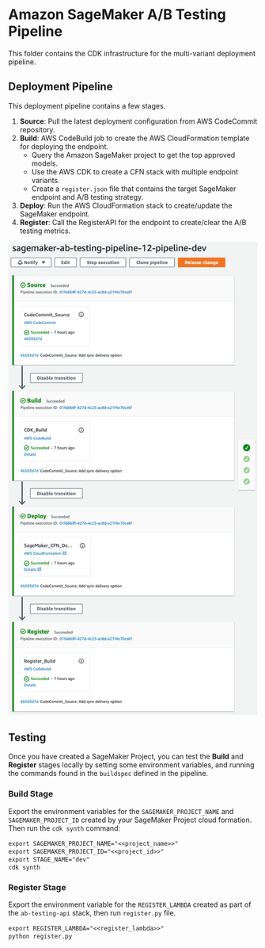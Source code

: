
# Amazon SageMaker A/B Testing Pipeline 

This folder contains the CDK infrastructure for the multi-variant deployment pipeline.

## Deployment Pipeline

This deployment pipeline contains a few stages.

1. **Source**: Pull the latest deployment configuration from AWS CodeCommit repository.
1. **Build**: AWS CodeBuild job to create the AWS CloudFormation template for deploying the endpoint.
    - Query the Amazon SageMaker project to get the top approved models.
    - Use the AWS CDK to create a CFN stack with multiple endpoint variants.
    - Create a `register.json` file that contains the target SageMaker endpoint and A/B testing strategy.
2. **Deploy**: Run the AWS CloudFormation stack to create/update the SageMaker endpoint.
3. **Register**: Call the RegisterAPI for the endpoint to create/clear the A/B testing metrics.

![\[AWS CodePipeline\]](../docs/ab-testing-pipeline-code-pipeline.png)

## Testing

Once you have created a SageMaker Project, you can test the **Build** and **Register** stages locally by setting some environment variables, and running the commands found in the `buildspec` defined in the pipeline.

### Build Stage

Export the environment variables for the `SAGEMAKER_PROJECT_NAME` and `SAGEMAKER_PROJECT_ID` created by your SageMaker Project cloud formation.  Then run the `cdk synth` command:

```
export SAGEMAKER_PROJECT_NAME="<<project_name>>"
export SAGEMAKER_PROJECT_ID="<<project_id>>"
export STAGE_NAME="dev"
cdk synth
```

### Register Stage

Export the environment variable for the `REGISTER_LAMBDA` created as part of the `ab-testing-api` stack, then run `register.py` file.

```
export REGISTER_LAMBDA="<<register_lambda>>"
python register.py
```

